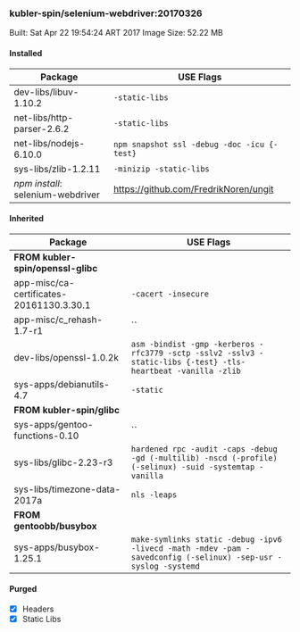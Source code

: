 ### kubler-spin/selenium-webdriver:20170326

Built: Sat Apr 22 19:54:24 ART 2017
Image Size: 52.22 MB

#### Installed
Package | USE Flags
--------|----------
dev-libs/libuv-1.10.2 | `-static-libs`
net-libs/http-parser-2.6.2 | `-static-libs`
net-libs/nodejs-6.10.0 | `npm snapshot ssl -debug -doc -icu {-test}`
sys-libs/zlib-1.2.11 | `-minizip -static-libs`
*npm install*: selenium-webdriver | https://github.com/FredrikNoren/ungit
#### Inherited
Package | USE Flags
--------|----------
**FROM kubler-spin/openssl-glibc** |
app-misc/ca-certificates-20161130.3.30.1 | `-cacert -insecure`
app-misc/c_rehash-1.7-r1 | ``
dev-libs/openssl-1.0.2k | `asm -bindist -gmp -kerberos -rfc3779 -sctp -sslv2 -sslv3 -static-libs {-test} -tls-heartbeat -vanilla -zlib`
sys-apps/debianutils-4.7 | `-static`
**FROM kubler-spin/glibc** |
sys-apps/gentoo-functions-0.10 | ``
sys-libs/glibc-2.23-r3 | `hardened rpc -audit -caps -debug -gd (-multilib) -nscd (-profile) (-selinux) -suid -systemtap -vanilla`
sys-libs/timezone-data-2017a | `nls -leaps`
**FROM gentoobb/busybox** |
sys-apps/busybox-1.25.1 | `make-symlinks static -debug -ipv6 -livecd -math -mdev -pam -savedconfig (-selinux) -sep-usr -syslog -systemd`
#### Purged
- [x] Headers
- [x] Static Libs
